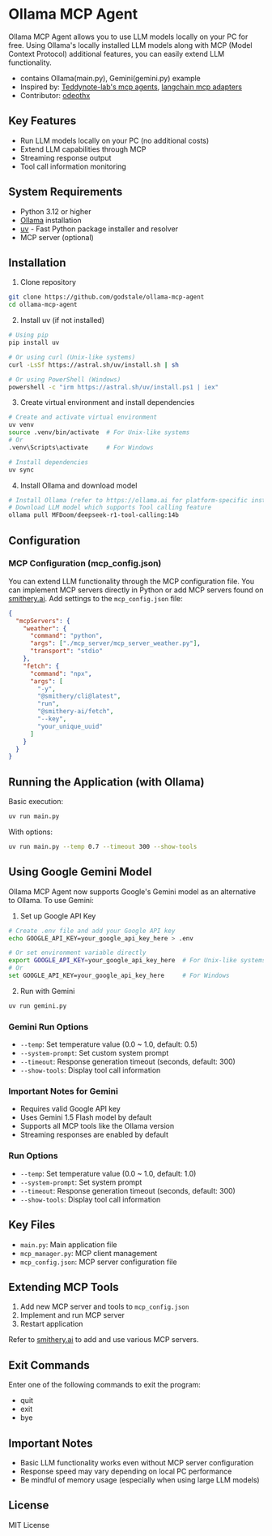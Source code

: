 # Ollama MCP Agent

Ollama MCP Agent allows you to use LLM models locally on your PC for free. Using Ollama's locally installed LLM models along with MCP (Model Context Protocol) additional features, you can easily extend LLM functionality.

- contains Ollama(main.py), Gemini(gemini.py) example
- Inspired by: [Teddynote-lab's mcp agents](https://github.com/teddynote-lab/langgraph-mcp-agents), [langchain mcp adapters](https://github.com/langchain-ai/langchain-mcp-adapters)
- Contributor: [odeothx](https://github.com/odeothx?tab=repositories)

## Key Features

- Run LLM models locally on your PC (no additional costs)
- Extend LLM capabilities through MCP
- Streaming response output
- Tool call information monitoring

## System Requirements

- Python 3.12 or higher
- [Ollama](https://ollama.ai) installation
- [uv](https://github.com/astral-sh/uv) - Fast Python package installer and resolver
- MCP server (optional)

## Installation

1. Clone repository
```bash
git clone https://github.com/godstale/ollama-mcp-agent
cd ollama-mcp-agent
```

2. Install uv (if not installed)
```bash
# Using pip
pip install uv

# Or using curl (Unix-like systems)
curl -LsSf https://astral.sh/uv/install.sh | sh

# Or using PowerShell (Windows)
powershell -c "irm https://astral.sh/uv/install.ps1 | iex"
```

3. Create virtual environment and install dependencies
```bash
# Create and activate virtual environment
uv venv
source .venv/bin/activate  # For Unix-like systems
# Or
.venv\Scripts\activate     # For Windows

# Install dependencies
uv sync
```

4. Install Ollama and download model
```bash
# Install Ollama (refer to https://ollama.ai for platform-specific installation)
# Download LLM model which supports Tool calling feature
ollama pull MFDoom/deepseek-r1-tool-calling:14b
```

## Configuration

### MCP Configuration (mcp_config.json)

You can extend LLM functionality through the MCP configuration file. You can implement MCP servers directly in Python or add MCP servers found on [smithery.ai](https://smithery.ai/). Add settings to the `mcp_config.json` file:

```json
{
  "mcpServers": {
    "weather": {
      "command": "python",
      "args": ["./mcp_server/mcp_server_weather.py"],
      "transport": "stdio"
    },
    "fetch": {
      "command": "npx",
      "args": [
        "-y",
        "@smithery/cli@latest",
        "run",
        "@smithery-ai/fetch",
        "--key",
        "your_unique_uuid"
      ]
    }
  }
}
```

## Running the Application (with Ollama)

Basic execution:
```bash
uv run main.py
```

With options:
```bash
uv run main.py --temp 0.7 --timeout 300 --show-tools
```

## Using Google Gemini Model

Ollama MCP Agent now supports Google's Gemini model as an alternative to Ollama. To use Gemini:

1. Set up Google API Key
```bash
# Create .env file and add your Google API key
echo GOOGLE_API_KEY=your_google_api_key_here > .env

# Or set environment variable directly
export GOOGLE_API_KEY=your_google_api_key_here  # For Unix-like systems
# Or
set GOOGLE_API_KEY=your_google_api_key_here     # For Windows
```
2. Run with Gemini
```bash
uv run gemini.py
```

### Gemini Run Options

- `--temp`: Set temperature value (0.0 ~ 1.0, default: 0.5)
- `--system-prompt`: Set custom system prompt
- `--timeout`: Response generation timeout (seconds, default: 300)
- `--show-tools`: Display tool call information

### Important Notes for Gemini

- Requires valid Google API key
- Uses Gemini 1.5 Flash model by default
- Supports all MCP tools like the Ollama version
- Streaming responses are enabled by default

### Run Options

- `--temp`: Set temperature value (0.0 ~ 1.0, default: 1.0)
- `--system-prompt`: Set system prompt
- `--timeout`: Response generation timeout (seconds, default: 300)
- `--show-tools`: Display tool call information

## Key Files

- `main.py`: Main application file
- `mcp_manager.py`: MCP client management
- `mcp_config.json`: MCP server configuration file

## Extending MCP Tools

1. Add new MCP server and tools to `mcp_config.json`
2. Implement and run MCP server
3. Restart application

Refer to [smithery.ai](https://smithery.ai/) to add and use various MCP servers.

## Exit Commands

Enter one of the following commands to exit the program:
- quit
- exit
- bye

## Important Notes

- Basic LLM functionality works even without MCP server configuration
- Response speed may vary depending on local PC performance
- Be mindful of memory usage (especially when using large LLM models)

## License

MIT License
